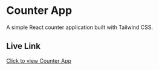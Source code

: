 # Counter App

A simple React counter application built with Tailwind CSS.


## Live Link  
[Click to view Counter App](https://counterapp-saif.netlify.app)

